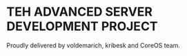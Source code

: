 # TEH ADVANCED SERVER DEVELOPMENT PROJECT #

Proudly delivered by voldemarich, kribesk and CoreOS team.